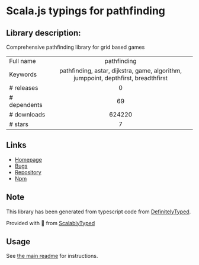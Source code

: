 
# Scala.js typings for pathfinding


## Library description:
Comprehensive pathfinding library for grid based games

|                    |                 |
| ------------------ | :-------------: |
| Full name          | pathfinding |
| Keywords           | pathfinding, astar, dijkstra, game, algorithm, jumppoint, depthfirst, breadthfirst |
| # releases         | 0 |
| # dependents       | 69 |
| # downloads        | 624220 |
| # stars            | 7 |

## Links
- [Homepage](https://github.com/qiao/PathFinding.js)
- [Bugs](https://github.com/qiao/PathFinding.js/issues)
- [Repository](https://github.com/qiao/PathFinding.js)
- [Npm](https://www.npmjs.com/package/pathfinding)
    


## Note
This library has been generated from typescript code from [DefinitelyTyped](https://definitelytyped.org).

Provided with :purple_heart: from [ScalablyTyped](https://github.com/oyvindberg/ScalablyTyped)

## Usage
See [the main readme](../../readme.md) for instructions.


